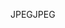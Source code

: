 <span data-ttu-id="2ff85-101">JPEG</span><span class="sxs-lookup"><span data-stu-id="2ff85-101">JPEG</span></span>